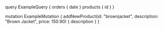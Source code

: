 query ExampleQuery {
  orders {
    date
  }
  products {
    id
  }
}

mutation ExampleMutation {
  addNewProduct(id: "brownjacket", description: "Brown Jacket", price: 150.90) {
    description
  }
}
